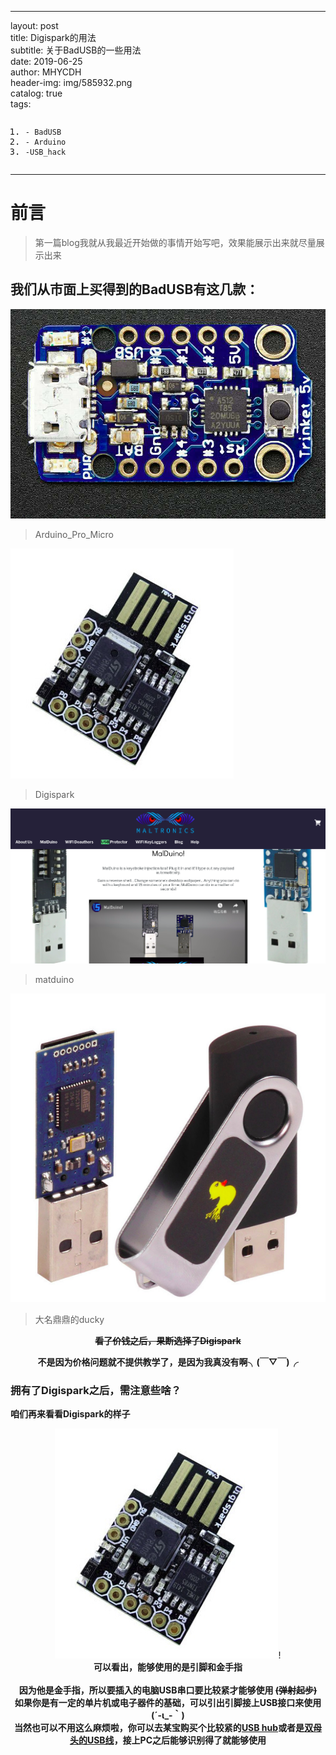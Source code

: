 <!DOCTYPE html> <html lang="zh"> <head> <meta charset="utf-8"/> <link rel="shortcut icon" href="https://www.mdeditor.com/images/logos/favicon.ico" type="image/x-icon"/> </head> <body><hr> <p>layout: post<br>title: Digispark的用法<br>subtitle: 关于BadUSB的一些用法<br>date: 2019-06-25<br>author: MHYCDH<br>header-img: img/585932.png<br>catalog: true<br>tags: </p><pre class="prettyprint linenums prettyprinted" style=""><ol class="linenums"><li class="L0"><code><span class="pun">-</span><span class="pln"> </span><span class="typ">BadUSB</span></code></li><li class="L1"><code><span class="pun">-</span><span class="pln"> </span><span class="typ">Arduino</span></code></li><li class="L2"><code><span class="pun">-</span><span class="pln">USB_hack </span></code></li></ol></pre><hr> <h1 id="h1-u524Du8A00"><a name="前言" class="reference-link"></a><span class="header-link octicon octicon-link"></span>前言</h1><blockquote> <p>第一篇blog我就从我最近开始做的事情开始写吧，效果能展示出来就尽量展示出来</p> </blockquote> <h2 id="h2--badusb-"><a name="我们从市面上买得到的BadUSB有这几款：" class="reference-link"></a><span class="header-link octicon octicon-link"></span>我们从市面上买得到的BadUSB有这几款：</h2><p><img src="https://github.com/MHYCDH/MHYCDH.github.io/blob/master/img/digispard/Arduino_Pro_Micro.jpg?raw=true" alt="Arduino_Pro_Micro" title="Arduino_Pro_Micro $10"> </p><blockquote> <p>Arduino_Pro_Micro</p> </blockquote> <p><img src="https://github.com/MHYCDH/MHYCDH.github.io/blob/master/img/digispard/digispark.jpeg?raw=true" alt="Digispark" title="Digispark $1~2"> </p><blockquote> <p>Digispark</p> </blockquote> <p><img src="https://github.com/MHYCDH/MHYCDH.github.io/blob/master/img/digispard/matduino.png?raw=true" alt="matduino" title="matduino $17~31"> </p><blockquote> <p>matduino</p> </blockquote> <p><img src="https://github.com/MHYCDH/MHYCDH.github.io/blob/master/img/digispard/ducky.png?raw=true" alt="ducky" title="ducky $49.99"> </p><blockquote> <p>大名鼎鼎的ducky</p> </blockquote> <p></p><center><strong><del>看了价钱之后，果断选择了Digispark</del></strong></center><p></p> <p></p><center><strong>不是因为价格问题就不提供教学了，是因为我真没有啊╮(￣▽￣)╭</strong></center><p></p> <h3 id="h3--digispark-"><a name="拥有了Digispark之后，需注意些啥？" class="reference-link"></a><span class="header-link octicon octicon-link"></span>拥有了Digispark之后，需注意些啥？</h3><p><strong>咱们再来看看Digispark的样子</strong></p> <p></p><center><img src="https://github.com/MHYCDH/MHYCDH.github.io/blob/master/img/digispard/digispark.jpeg?raw=true" alt="Digispark" title="Digispark $1~2">!<br><strong><center>可以看出，能够使用的是引脚和金手指</center><br>因为他是金手指，所以要插入的电脑USB串口要比较紧才能够使用 <del>(弹射起步)</del><br>如果你是有一定的单片机或电子器件的基础，可以引出引脚接上USB接口来使用(´-ι_-｀)<br>当然也可以不用这么麻烦啦，你可以去某宝购买个比较紧的<a href="https://s.taobao.com/search?q=usb+hub&amp;type=p&amp;tmhkh5=&amp;spm=a21wu.241046-us.a2227oh.d100&amp;from=sea_1_searchbutton&amp;catId=100">USB hub</a>或者是<a href="https://s.taobao.com/search?q=%E5%8F%8C%E6%AF%8D%E5%A4%B4USB%E7%BA%BF&amp;imgfile=&amp;js=1&amp;stats_click=search_radio_all%3A1&amp;initiative_id=staobaoz_20190625&amp;ie=utf8">双母头的USB线</a>，接上PC之后能够识别得了就能够使用</strong><p></p> </center></body> </html>
